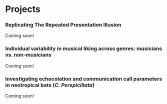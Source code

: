 # Projects

### Replicating The Repeated Presentation Illusion

Coming soon!

### Individual variability in musical liking across genres: musicians vs. non-musicians

Coming soon!

### Investigating echocolation and communication call parameters in neotropical bats (_C. Perspicillata_)

Coming soon!